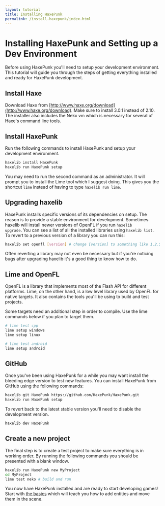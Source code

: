 ```yaml
---
layout: tutorial
title: Installing HaxePunk
permalink: /install-haxepunk/index.html
---
```


# Installing HaxePunk and Setting up a Dev Environment

Before using HaxePunk you'll need to setup your development environment. This tutorial will guide you through the steps of getting everything installed and ready for HaxePunk development.

## Install Haxe

Download Haxe from [http://www.haxe.org/download](http://www.haxe.org/download). Make sure to install 3.0.1 instead of 2.10. The installer also includes the Neko vm which is necessary for several of Haxe's command line tools.

## Install HaxePunk

Run the following commands to install HaxePunk and setup your development environment.

```bash
haxelib install HaxePunk
haxelib run HaxePunk setup
```

You may need to run the second command as an administrator. It will prompt you to install the Lime tool which I suggest doing. This gives you the shortcut `lime` instead of having to type `haxelib run lime`.

## Upgrading haxelib

HaxePunk installs specific versions of its dependencies on setup. The reason is to provide a stable environment for development. Sometimes haxelib will install newer versions of OpenFL if you run <code>haxelib upgrade</code>. You can see a list of all the installed libraries using `haxelib list`. To revert to a previous version of a library you can run this:

```bash
haxelib set openfl [version] # change [version] to something like 1.2.5
```

Often reverting a library may not even be necessary but if you're noticing bugs after upgrading haxelib it's a good thing to know how to do.

## Lime and OpenFL

OpenFL is a library that implements most of the Flash API for different platforms. Lime, on the other hand, is a low level library used by OpenFL for native targets. It also contains the tools you'll be using to build and test projects.

Some targets need an additional step in order to compile. Use the lime commands below if you plan to target them.

```bash
# lime test cpp
lime setup windows
lime setup linux

# lime test android
lime setup android
```

## GitHub <i class="icon-github"></i>

Once you've been using HaxePunk for a while you may want install the bleeding edge version to test new features. You can install HaxePunk from GitHub using the following commands:

```bash
haxelib git HaxePunk https://github.com/HaxePunk/HaxePunk.git
haxelib run HaxePunk setup
```

To revert back to the latest stable version you'll need to disable the development version.

```bash
haxelib dev HaxePunk
```

## Create a new project

The final step is to create a test project to make sure everything is in working order. By running the following commands you should be presented with a blank window.

```bash
haxelib run HaxePunk new MyProject
cd MyProject
lime test neko # build and run
```

You now have HaxePunk installed and are ready to start developing games! Start with [the basics](/tutorials/haxepunk-basics) which will teach you how to add entities and move them in the scene.